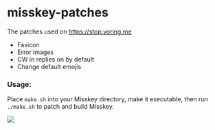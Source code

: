 # misskey-patches
The patches used on https://stop.voring.me

- Favicon
- Error images
- CW in replies on by default
- Change default emojis


### Usage:
Place `make.sh` into your Misskey directory, make it executable, then run `./make.sh` to patch and build Misskey.

![](https://cdn.discordapp.com/attachments/810799100940255260/941040122609147966/calcponder_nobg.png)
